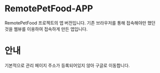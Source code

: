 # RemotePetFood-APP
RemotePetFood 프로젝트의 앱 버전입니다.
기존 브라우저를 통해 접속해야만 했던 것을 웹뷰를 이용하여 접속하게 만든 앱입니다.

# 안내
기본적으로 관리 페이지 주소가 등록되어있지 않아 구글로 이동합니다.
